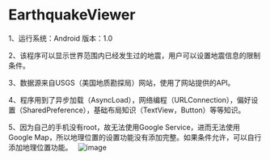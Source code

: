 # EarthquakeViewer
1、运行系统：Android 版本：1.0

2、该程序可以显示世界范围内已经发生过的地震，用户可以设置地震信息的限制条件。

3、数据源来自USGS（美国地质勘探局）网站，使用了网站提供的API。

4、程序用到了异步加载（AsyncLoad），网络编程（URLConnection），偏好设置（SharedPreference），基础布局知识（TextView，Button）等等知识。

5、因为自己的手机没有root，故无法使用Google Service，进而无法使用Google Map，所以地理位置的设置功能没有添加完整。如果条件允许，可以自行添加地理位置功能。
 
![image](https://github.com/xWenChen/EarthquakeViewer/tree/master/app/src/main/res/mipmap-xxxhdpi/ic_launcher)
